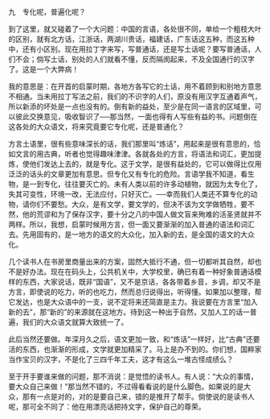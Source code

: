 九　专化呢，普遍化呢？

到了这里，就又碰着了一个大问题：中国的言语，各处很不同，单给一个粗枝大叶的区别，就有北方话，江浙话，两湖川贵话，福建话，广东话这五种，而这五种中，还有小区别。现在用拉丁字来写，写普通话，还是写土话呢？要写普通话，人们不会；倘写土话，别处的人们就看不懂，反而隔阂起来，不及全国通行的汉字了。这是一个大弊病！

我的意思是：在开首的启蒙时期，各地方各写它的土话，用不着顾到和别地方意思不相通。当未用拉丁写法之前，我们的不识字的人们，原没有用汉字互通着声气，所以新添的坏处是一点也没有的。倒有新的益处，至少是在同一语言的区域里，可以彼此交换意见，吸收智识了──那当然，一面也得有人写些有益的书。问题倒在这各处的大众语文，将来究竟要它专化呢，还是普通化？

方言土语里，很有些意味深长的话，我们那里叫“炼话”，用起来是很有意思的，恰如文言的用古典，听者也觉得趣味津津。各就各处的方言，将语法和词汇，更加提炼，使他们发达上去的，就是专化。这于文学，是很有益处的，它可以做得比仅用泛泛的话头的文章更加有意思。但专化又有专化的危险。言语学我不知道，看生物，是一到专化，往往要灭亡的。未有人类以前的许多动植物，就因为太专化了，失其可变性，环境一改，无法应付，只好灭亡。──幸而我们人类还不算专化的动物，请你们不要愁。大众，是有文学，要文学的，但决不该为文学做牺牲，要不然，他的荒谬和为了保存汉字，要十分之八的中国人做文盲来殉难的活圣贤就并不两样。所以，我想，启蒙时候用方言，但一面又要渐渐的加入普通的语法和词汇去。先用固有的，是一地方的语文的大众化，加入新的去，是全国的语文的大众化。

几个读书人在书房里商量出来的方案，固然大抵行不通，但一切都听其自然，却也不是好办法。现在在码头上，公共机关中，大学校里，确已有着一种好象普通话模样的东西，大家说话，既非“国语”，又不是京话，各各带着乡音，乡调，却又不是方言，即使说的吃力，听的也吃力，然而总归说得出，听得懂。如果加以整理，帮它发达，也是大众语中的一支，说不定将来还简直是主力。我说要在方言里“加入新的去”，那“新的”的来源就在这地方。待到这一种出于自然，又加人工的话一普遍，我们的大众语文就算大致统一了。

此后当然还要做。年深月久之后，语文更加一致，和“炼话”一样好，比“古典”还要活的东西，也渐渐的形成，文学就更加精采了。马上是办不到的。你们想，国粹家当作宝贝的汉字，不是化了三四千年工夫，这才有这么一堆古怪成绩么？

至于开手要谁来做的问题，那不消说：是觉悟的读书人。有人说：“大众的事情，要大众自己来做！”那当然不错的，不过得看看说的是什么脚色。如果说的是大众，那有一点是对的，对的是要自己来，错的是推开了帮手。倘使说的是读书人呢，那可全不同了：他在用漂亮话把持文字，保护自己的尊荣。